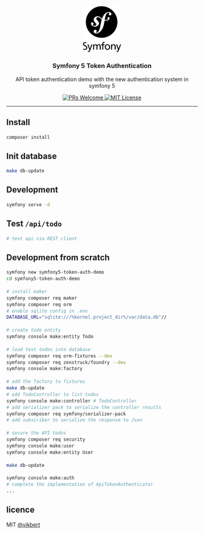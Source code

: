 <div align="center">
  <img src="./docs/symfony.png" width="100" alt="symfony logo" />
  <h3>Symfony 5 Token Authentication</h3>
  <p>API token authentication demo with the new authentication system in symfony 5</p>

  <p>
    <a href="#">
      <img src="https://img.shields.io/badge/PRs-Welcome-brightgreen.svg?style=flat-square" alt="PRs Welcome">
    </a>
    <a href="#">
      <img src="https://img.shields.io/badge/License-MIT-brightgreen.svg?style=flat-square" alt="MIT License">
    </a>
  </p>
</div>

---

## Install
```bash
composer install 
```

## Init database
```bash
make db-update
```

## Development
```bash
symfony serve -d
```

## Test `/api/todo`
```bash
# test api via REST client
```

## Development from scratch
```bash
symfony new symfony5-token-auth-demo
cd symfony5-token-auth-demo

# install maker
symfony composer req maker
symfony composer req orm
# enable sqlite config in .env
DATABASE_URL="sqlite:///%kernel.project_dir%/var/data.db"//

# create todo entity
symfony console make:entity Todo

# load test todos into database
symfony composer req orm-fixtures --dev
symfony composer req zenstruck/foundry --dev
symfony console make:factory

# add the factory to fixtures
make db-update
# add TodoController to list todos
symfony console make:controller # TodoController
# add serializer pack to serialize the controller results
symfony composer req symfony/serializer-pack
# add subscriber to serialize the response to Json

# secure the API todos
symfony composer req security
symfony console make:user
symfony console make:entity User

make db-update

symfony console make:auth
# complete the implementation of ApiTokenAuthenticator
...
```

## licence

MIT [@vikbert](https://vikbert.github.io/)
